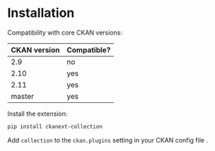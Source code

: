# Installation

Compatibility with core CKAN versions:

| CKAN version | Compatible? |
|--------------|-------------|
| 2.9          | no          |
| 2.10         | yes         |
| 2.11         | yes         |
| master       | yes         |

Install the extension:
```sh
pip install ckanext-collection
```

Add `collection` to the `ckan.plugins` setting in your CKAN config file .
